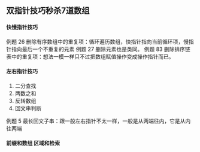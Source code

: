 ## 双指针技巧秒杀7道数组
#### 快慢指针技巧
例题 26 删除有序数组中的重复项：循环遍历数组，快指针指向当前循环项，慢指针指向最后一个不重复的元素
例题 27 删除元素也是类同。
例题 83 删除排序链表中的重复项：想法一模一样只不过把数组赋值操作变成操作指针而已。
#### 左右指针技巧
1. 二分查找
2. 两数之和
3. 反转数组
4. 回文串判断

例题 5 最长回文子串：跟一般左右指针不太一样，一般是从两端往内，它是从内往两端

#### 前缀和数组 区域和检索